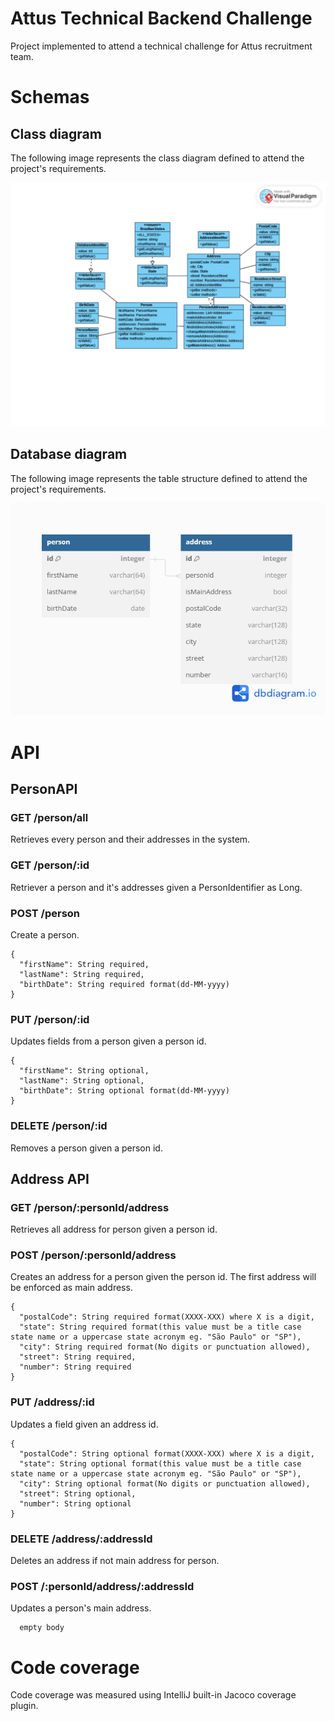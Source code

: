 # Attus Technical Backend Challenge

Project implemented to attend a technical challenge for Attus recruitment team.

# Schemas

## Class diagram

The following image represents the class diagram defined to attend the project's requirements.

![Class diagram showing project's class structure ](/diagrams/class-diagram.png "Class diagram for project")

## Database diagram

The following image represents the table structure defined to attend the project's requirements.

![Database diagram showing database table structure ](/diagrams/database-diagram.png "Database diagram for project")

# API

## PersonAPI

### GET /person/all

Retrieves every person and their addresses in the system.

### GET /person/:id

Retriever a person and it's addresses given a PersonIdentifier as Long.

### POST /person

Create a person.

```
{
  "firstName": String required,
  "lastName": String required,
  "birthDate": String required format(dd-MM-yyyy)
}
```

### PUT /person/:id

Updates fields from a person given a person id.

```
{
  "firstName": String optional,
  "lastName": String optional,
  "birthDate": String optional format(dd-MM-yyyy)
}
```

### DELETE /person/:id

Removes a person given a person id.

## Address API

### GET /person/:personId/address

Retrieves all address for person given a person id.

### POST /person/:personId/address

Creates an address for a person given the person id. The first address will be enforced as main address.

```
{
  "postalCode": String required format(XXXX-XXX) where X is a digit,
  "state": String required format(this value must be a title case state name or a uppercase state acronym eg. "São Paulo" or "SP"),
  "city": String required format(No digits or punctuation allowed),
  "street": String required,
  "number": String required
}
```

### PUT /address/:id

Updates a field given an address id.

```
{
  "postalCode": String optional format(XXXX-XXX) where X is a digit,
  "state": String optional format(this value must be a title case state name or a uppercase state acronym eg. "São Paulo" or "SP"),
  "city": String optional format(No digits or punctuation allowed),
  "street": String optional,
  "number": String optional
}
```

### DELETE /address/:addressId

Deletes an address if not main address for person.

### POST /:personId/address/:addressId

Updates a person's main address.

```
  empty body
```

# Code coverage

Code coverage was measured using IntelliJ built-in Jacoco coverage plugin.
